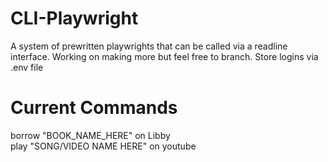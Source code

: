 # CLI-Playwright
A system of prewritten playwrights that can be called via a readline interface. Working on making more but feel free to branch. Store logins via .env file

# Current Commands
borrow "BOOK_NAME_HERE" on Libby
<br/>
play "SONG/VIDEO NAME HERE" on youtube
